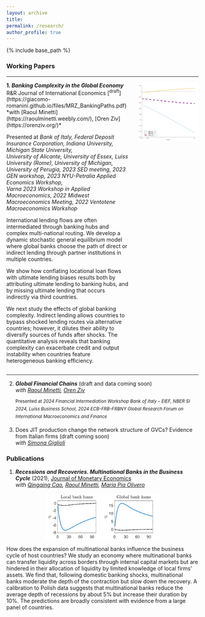 ```yaml
---
layout: archive
title: 
permalink: /research/
author_profile: true
---
```


{% include base_path %}


### Working Papers
---
<div style="display: flex; align-items: flex-start; gap: 20px;">

<div style="flex: 2;">
<strong>1. <em>Banking Complexity in the Global Economy</em></strong>  
R&R Journal of International Economics [<sup>draft</sup>](https://giacomo-romanini.github.io/files/MRZ_BankingPaths.pdf)  
*with [Raoul Minetti](https://raoulminetti.weebly.com/), [Oren Ziv](https://orenziv.org/)*  

Presented at *Bank of Italy, Federal Deposit Insurance Corporation, Indiana University, Michigan State University,  
University of Alicante, University of Essex, Luiss University (Rome), University of Michigan,  
University of Perugia, 2023 SED meeting, 2023 GEN workshop, 2023 NYU-Petralia Applied Economics Workshop,  
Varna 2023 Workshop in Applied Macroeconomics, 2022 Midwest Macroeconomics Meeting, 2022 Ventotene Macroeconomics Workshop*

<p>International lending flows are often intermediated through banking hubs and complex multi-national routing. We develop a dynamic stochastic general equilibrium model where global banks choose the path of direct or indirect lending through partner institutions in multiple countries.</p>

<p>We show how conflating locational loan flows with ultimate lending biases results both by attributing ultimate lending to banking hubs, and by missing ultimate lending that occurs indirectly via third countries.</p>

<p>We next study the effects of global banking complexity. Indirect lending allows countries to bypass shocked lending routes via alternative countries; however, it dilutes their ability to diversify sources of funds after shocks. The quantitative analysis reveals that banking complexity can exacerbate credit and output instability when countries feature heterogeneous banking efficiency.</p>
</div>

<div style="flex: 1;">
<img src="https://github.com/giacomo-romanini/giacomo-romanini.github.io/blob/master/images/Complexity.png?raw=true" alt="Complexity illustration" style="width: 100%; max-width: 300px; border-radius: 5px;">
</div>

</div>

---

2. ***Global Financial Chains*** (draft and data coming soon)\
*with <a href="https://raoulminetti.weebly.com/" target="_blank">Raoul Minetti</a>, <a href="https://orenziv.org/" target="_blank">Oren Ziv</a>*

    <sup>Presented at *2024 Financial Intermediation Workshop Bank of Italy – EIEF, NBER SI 2024, Luiss Business School, 2024 ECB-FRB-FRBNY Global Research Forum on International Macroeconomics and Finance* </sup>

3. Does JIT production change the network structure of GVCs? Evidence from Italian firms (draft coming soon) \
*with <a href="https://sites.google.com/carloalberto.org/simona-giglioli/home" target="_blank">Simona Giglioli</a>* 

### Publications

  1. ***Recessions and Recoveries. Multinational Banks in the Business Cycle*** (2021), <a href="https://www.sciencedirect.com/science/article/abs/pii/S0304393220300015" target="_blank"> Journal of Monetary Economics</a>  \
*with <a href="https://qingqingcao.weebly.com/" target="_blank">Qingqing Cao</a>, <a href="https://raoulminetti.weebly.com/" target="_blank">Raoul Minetti</a>, <a href="https://www.lebow.drexel.edu/people/mariaolivero" target="_blank">Maria Pia Olivero</a>* 


<p align="center">
  <img src="https://github.com/giacomo-romanini/giacomo-romanini.github.io/blob/master/images/JMEfig.png?raw=true" alt="drawing" align="center" width="60%"/>
</p>

How does the expansion of multinational banks influence the business cycle of host countries? We study an economy where multinational banks can transfer liquidity across borders through internal capital markets but are hindered in their allocation of liquidity by limited knowledge of local firms’ assets. We find that, following domestic banking shocks, multinational banks moderate the depth of the contraction but slow down the recovery. A calibration to Polish data suggests that multinational banks reduce the average depth of recessions by about 5% but increase their duration by 10%. The predictions are broadly consistent with evidence from a large panel of countries.




